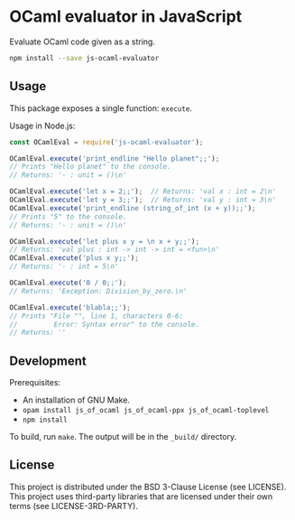 # OCaml evaluator in JavaScript

Evaluate OCaml code given as a string.

```bash
npm install --save js-ocaml-evaluator
```

## Usage

This package exposes a single function: `execute`.

Usage in Node.js:

```javascript
const OCamlEval = require('js-ocaml-evaluator');

OCamlEval.execute('print_endline "Hello planet";;');
// Prints "Hello planet" to the console.
// Returns: '- : unit = ()\n'

OCamlEval.execute('let x = 2;;');  // Returns: 'val x : int = 2\n'
OCamlEval.execute('let y = 3;;');  // Returns: 'val y : int = 3\n'
OCamlEval.execute('print_endline (string_of_int (x + y));;');
// Prints "5" to the console.
// Returns: '- : unit = ()\n'

OCamlEval.execute('let plus x y = \n x + y;;');
// Returns: 'val plus : int -> int -> int = <fun>\n'
OCamlEval.execute('plus x y;;');
// Returns: '- : int = 5\n'

OCamlEval.execute('0 / 0;;');
// Returns: 'Exception: Division_by_zero.\n'

OCamlEval.execute('blabla;;');
// Prints "File "", line 1, characters 0-6:
//         Error: Syntax error" to the console.
// Returns: ''
```

## Development

Prerequisites:

* An installation of GNU Make.
* `opam install js_of_ocaml js_of_ocaml-ppx js_of_ocaml-toplevel`
* `npm install`

To build, run `make`. The output will be in the `_build/` directory.

## License

This project is distributed under the BSD 3-Clause License (see LICENSE).
This project uses third-party libraries that are licensed under their own terms
(see LICENSE-3RD-PARTY).
